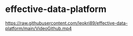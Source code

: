 # effective-data-platform

https://raw.githubusercontent.com/leokri89/effective-data-platform/main/VideoGithub.mp4
